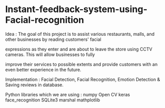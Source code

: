 # Instant-feedback-system-using-Facial-recognition

Idea : The goal of this project is to assist various restaurants, malls, and other businesses by reading customers' facial 

expressions as they enter and are about to leave the store using CCTV cameras. This will allow businesses to fully 

improve their services to possible extents and provide customers with an even better experience in the future. 

Implementation : Facial Detection, Facial Recognition, Emotion Detection & Saving reviews in database.

Python libraries which we are using :
numpy
Open CV
keras
face_recognition
SQLite3
marshal
mathplotlib
